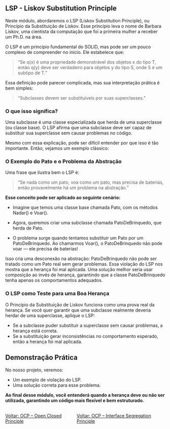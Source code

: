 ## LSP - Liskov Substitution Principle
Neste módulo, abordaremos o LSP (Liskov Substitution Principle), ou Princípio da Substituição de Liskov. Esse princípio leva o nome de Barbara Liskov, uma cientista da computação que foi a primeira mulher a receber um Ph.D. na área.

O LSP é um princípio fundamental do SOLID, mas pode ser um pouco complexo de compreender no início. Ele estabelece que:

> “Se q(x) é uma propriedade demonstrável dos objetos x do tipo T, então q(y) deve ser verdadeiro para objetos y do tipo S, onde S é um subtipo de T.”

Essa definição pode parecer complicada, mas sua interpretação prática é bem simples:<br />

> “Subclasses devem ser substituíveis por suas superclasses.”

### O que isso significa?

Uma subclasse é uma classe especializada que herda de uma superclasse (ou classe base). O LSP afirma que uma subclasse deve ser capaz de substituir sua superclasse sem causar problemas no código.

Mesmo com essa explicação, pode ser difícil entender por que isso é tão importante. Então, vejamos um exemplo clássico:<br />

### O Exemplo do Pato e o Problema da Abstração

Uma frase que ilustra bem o LSP é:

> “Se nada como um pato, voa como um pato, mas precisa de baterias, então provavelmente há um problema na abstração.”

**Esse conceito pode ser aplicado ao seguinte cenário:**<br />

- Imagine que temos uma classe base chamada Pato, com os métodos Nadar() e Voar().

- Agora, queremos criar uma subclasse chamada PatoDeBrinquedo, que herda de Pato.

- O problema surge quando tentamos substituir um Pato por um PatoDeBrinquedo. Ao chamarmos Voar(), o PatoDeBrinquedo não pode voar — ele precisa de baterias!

Isso cria uma desconexão na abstração: PatoDeBrinquedo não pode ser tratado como um Pato real sem gerar problemas. Essa violação do LSP nos mostra que a herança foi mal aplicada. Uma solução melhor seria usar composição ao invés de herança, garantindo que a classe PatoDeBrinquedo tenha apenas os comportamentos adequados.

### O LSP como Teste para uma Boa Herança

O Princípio da Substituição de Liskov funciona como uma prova real da herança. Se você quer garantir que uma subclasse realmente deveria herdar de uma superclasse, aplique o LSP:

- Se a subclasse puder substituir a superclasse sem causar problemas, a herança está correta.
- Se a substituição gerar inconsistências no comportamento esperado, então a herança foi mal aplicada.

## Demonstração Prática

No nosso projeto, veremos:

- Um exemplo de violação do LSP.
- Uma solução correta para esse problema.

**Ao final desse módulo, você entenderá quando a herança deve ou não ser utilizada, garantindo um código mais flexível e bem estruturado.**


<br/>
<div style="display: flex; justify-content: space-between;">  
   <a href="solid-ocp.md">Voltar: OCP – Open Closed Principle</a><br />  
     <a href="solid-lsp.md">Voltar: OCP – Interface Segregation Principle</a><br />  
</div>